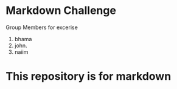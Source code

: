 #   Markdown Challenge #
 Group Members for excerise
 1. bhama
 2. john.
 3. naiim
 
# This repository is for markdown #